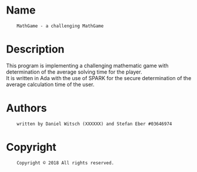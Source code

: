 # Name
        MathGame - a challenging MathGame


# Description

This program is implementing a challenging mathematic game with determination of the average solving
time for the player.
</br>It is written in Ada with the use of SPARK for the secure determination of the average calculation time of the user.

# Authors
        written by Daniel Witsch (XXXXXX) and Stefan Eber #03646974

# Copyright

        Copyright © 2018 All rights reserved.


